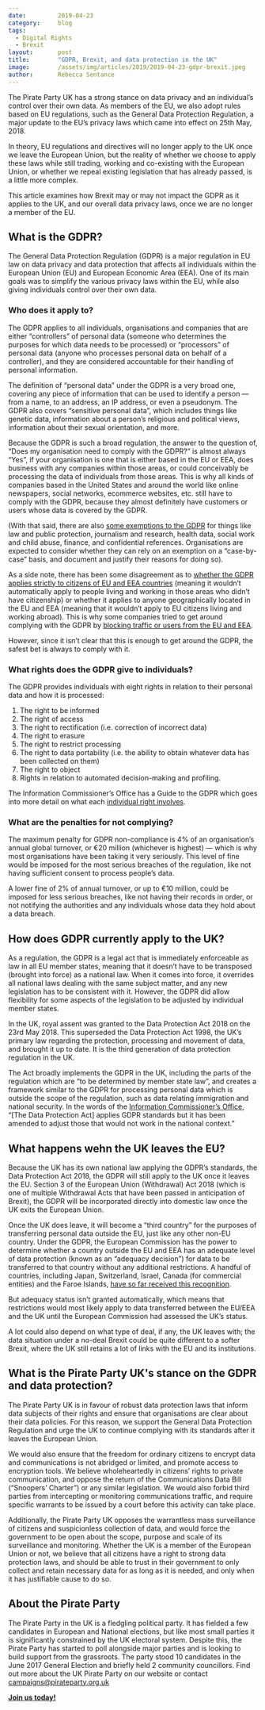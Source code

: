 ```yaml
---
date:         2019-04-23
category:     blog
tags:
  - Digital Rights
  - Brexit
layout:       post
title:        "GDPR, Brexit, and data protection in the UK"
image:        /assets/img/articles/2019/2019-04-23-gdpr-brexit.jpeg
author:       Rebecca Sentance
---
```

The Pirate Party UK has a strong stance on data privacy and an individual’s control over their own data. As members of the EU, we also adopt rules based on EU regulations, such as the General Data Protection Regulation, a major update to the EU’s privacy laws which came into effect on 25th May, 2018.

In theory, EU regulations and directives will no longer apply to the UK once we leave the European Union, but the reality of whether we choose to apply these laws while still trading, working and co-existing with the European Union, or whether we repeal existing legislation that has already passed, is a little more complex.

This article examines how Brexit may or may not impact the GDPR as it applies to the UK, and our overall data privacy laws, once we are no longer a member of the EU.

## What is the GDPR?
The General Data Protection Regulation (GDPR) is a major regulation in EU law on data privacy and data protection that affects all individuals within the European Union (EU) and European Economic Area (EEA). One of its main goals was to simplify the various privacy laws within the EU, while also giving individuals control over their own data.

### Who does it apply to?
The GDPR applies to all individuals, organisations and companies that are either “controllers” of personal data (someone who determines the purposes for which data needs to be processed) or “processors” of personal data (anyone who processes personal data on behalf of a controller), and they are considered accountable for their handling of personal information.

The definition of “personal data” under the GDPR is a very broad one, covering any piece of information that can be used to identify a person — from a name, to an address, an IP address, or even a pseudonym. The GDPR also covers “sensitive personal data”, which includes things like genetic data, information about a person’s religious and political views, information about their sexual orientation, and more.

Because the GDPR is such a broad regulation, the answer to the question of, “Does my organisation need to comply with the GDPR?” is almost always “Yes”, if your organisation is one that is either based in the EU or EEA, does business with any companies within those areas, or could conceivably be processing the data of individuals from those areas. This is why all kinds of companies based in the United States and around the world like online newspapers, social networks, ecommerce websites, etc. still have to comply with the GDPR, because they almost definitely have customers or users whose data is covered by the GDPR.

(With that said, there are also [some exemptions to the GDPR](https://ico.org.uk/for-organisations/guide-to-data-protection/guide-to-the-general-data-protection-regulation-gdpr/exemptions/) for things like law and public protection, journalism and research, health data, social work and child abuse, finance, and confidential references. Organisations are expected to consider whether they can rely on an exemption on a “case-by-case” basis, and document and justify their reasons for doing so).

As a side note, there has been some disagreement as to [whether the GDPR applies strictly to citizens of EU and EEA countries](http://www.davidfroud.com/gdpr-not-just-eu-citizens-or-residents/) (meaning it wouldn’t automatically apply to people living and working in those areas who didn’t have citizenship) or whether it applies to anyone geographically located in the EU and EEA (meaning that it wouldn’t apply to EU citizens living and working abroad). This is why some companies tried to get around complying with the GDPR by [blocking traffic or users from the EU and EEA](https://www.itgovernance.eu/blog/en/non-eu-organisations-block-european-traffic-to-avoid-gdpr-obligations).

However, since it isn’t clear that this is enough to get around the GDPR, the safest bet is always to comply with it.

### What rights does the GDPR give to individuals?
The GDPR provides individuals with eight rights in relation to their personal data and how it is processed:
1. The right to be informed
2. The right of access
3. The right to rectification (i.e. correction of incorrect data)
4. The right to erasure
5. The right to restrict processing
6. The right to data portability (i.e. the ability to obtain whatever data has been collected on them)
7. The right to object
8. Rights in relation to automated decision-making and profiling.

The Information Commissioner’s Office has a Guide to the GDPR which goes into more detail on what each [individual right involves](https://ico.org.uk/for-organisations/guide-to-data-protection/guide-to-the-general-data-protection-regulation-gdpr/individual-rights/).

### What are the penalties for not complying?
The maximum penalty for GDPR non-compliance is 4% of an organisation’s annual global turnover, or €20 million (whichever is highest) — which is why most organisations have been taking it very seriously. This level of fine would be imposed for the most serious breaches of the regulation, like not having sufficient consent to process people’s data.

A lower fine of 2% of annual turnover, or up to €10 million, could be imposed for less serious breaches, like not having their records in order, or not notifying the authorities and any individuals whose data they hold about a data breach.

## How does GDPR currently apply to the UK?
As a regulation, the GDPR is a legal act that is immediately enforceable as law in all EU member states, meaning that it doesn’t have to be transposed (brought into force) as a national law. When it comes into force, it overrides all national laws dealing with the same subject matter, and any new legislation has to be consistent with it. However, the GDPR did allow flexibility for some aspects of the legislation to be adjusted by individual member states.

In the UK, royal assent was granted to the Data Protection Act 2018 on the 23rd May 2018. This superseded the Data Protection Act 1998, the UK’s primary law regarding the protection, processing and movement of data, and brought it up to date. It is the third generation of data protection regulation in the UK.

The Act broadly implements the GDPR in the UK, including the parts of the regulation which are “to be determined by member state law”, and creates a framework similar to the GDPR for processing personal data which is outside the scope of the regulation, such as data relating immigration and national security. In the words of the [Information Commissioner’s Office](https://ico.org.uk/for-organisations/data-protection-act-2018/), “[The Data Protection Act] applies GDPR standards but it has been amended to adjust those that would not work in the national context.”

## What happens wehn the UK leaves the EU?
Because the UK has its own national law applying the GDPR’s standards, the Data Protection Act 2018, the GDPR will still apply to the UK once it leaves the EU. Section 3 of the European Union (Withdrawal) Act 2018 (which is one of multiple Withdrawal Acts that have been passed in anticipation of Brexit), the GDPR will be incorporated directly into domestic law once the UK exits the European Union.

Once the UK does leave, it will become a “third country” for the purposes of transferring personal data outside the EU, just like any other non-EU country. Under the GDPR, the European Commission has the power to determine whether a country outside the EU and EEA has an adequate level of data protection (known as an “adequacy decision”) for data to be transferred to that country without any additional restrictions. A handful of countries, including Japan, Switzerland, Israel, Canada (for commercial entities) and the Faroe Islands, [have so far received this recognition](https://ec.europa.eu/info/law/law-topic/data-protection/data-transfers-outside-eu/adequacy-protection-personal-data-non-eu-countries_en).

But adequacy status isn’t granted automatically, which means that restrictions would most likely apply to data transferred between the EU/EEA and the UK until the European Commission had assessed the UK’s status.

A lot could also depend on what type of deal, if any, the UK leaves with; the data situation under a no-deal Brexit could be quite different to a softer Brexit, where the UK still retains a lot of links with the EU and its institutions.

## What is the Pirate Party UK's stance on the GDPR and data protection?
The Pirate Party UK is in favour of robust data protection laws that inform data subjects of their rights and ensure that organisations are clear about their data policies. For this reason, we support the General Data Protection Regulation and urge the UK to continue complying with its standards after it leaves the European Union.

We would also ensure that the freedom for ordinary citizens to encrypt data and communications is not abridged or limited, and promote access to encryption tools. We believe wholeheartedly in citizens’ rights to private communication, and oppose the return of the Communications Data Bill (“Snoopers’ Charter”) or any similar legislation. We would also forbid third parties from intercepting or monitoring communications traffic, and require specific warrants to be issued by a court before this activity can take place.

Additionally, the Pirate Party UK opposes the warrantless mass surveillance of citizens and suspicionless collection of data, and would force the government to be open about the scope, purpose and scale of its surveillance and monitoring. Whether the UK is a member of the European Union or not, we believe that all citizens have a right to strong data protection laws, and should be able to trust in their government to only collect and retain necessary data for as long as it is needed, and only when it has justifiable cause to do so.

## About the Pirate Party

The Pirate Party in the UK is a fledgling political party. It has fielded a few candidates in European and National elections, but like most small parties it is significantly constrained by the UK electoral system. Despite this, the Pirate Party has started to poll alongside major parties and is looking to build support from the grassroots. The party stood 10 candidates in the June 2017 General Election and briefly held 2 community councillors.
Find out more about the UK Pirate Party on our website or contact campaigns@pirateparty.org.uk

[**Join us today!**](https://pirateparty.org.uk/volunteer )